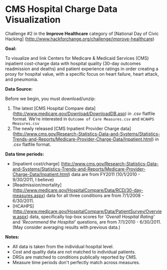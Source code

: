CMS Hospital Charge Data Visualization
==================
Challenge #2 in the **Improve Healthcare** category of [National Day of Civic Hacking] (http://www.hackforchange.org/challenge/improve-healthcare)

**Goal:**

To visualize and link Centers for Medicare & Medicaid Services (CMS) inpatient cost-charge data with hospital quality (30-day outcomes readmission and deaths) and patient experience ratings in order creating a proxy for hospital value, with a specific focus on heart failure, heart attack, and pneumonia.

**Data Source:**

Before we begin, you must download/unzip:

1. The latest [CMS Hospital Compare data] (http://www.medicare.gov/Download/DownloadDB.asp) in .csv flatfile format. We're interested in `Outcome of Care Measures.csv` and `HCAHPS Measures.csv`
2. The newly released [CMS Inpatient Provider Charge data] (http://www.cms.gov/Research-Statistics-Data-and-Systems/Statistics-Trends-and-Reports/Medicare-Provider-Charge-Data/Inpatient.html) in .csv flatfile format.

**Data time periods:**

* [Inpatient cost/charge] (http://www.cms.gov/Research-Statistics-Data-and-Systems/Statistics-Trends-and-Reports/Medicare-Provider-Charge-Data/Inpatient.html) data are from FY2011 (10/1/2010 - 9/30/2011, I believe)
* [Readmission/mortality] (http://www.medicare.gov/HospitalCompare/Data/RCD/30-day-measures.aspx) data for all three conditions are from 7/1/2008 - 6/30/2011.
* [HCAHPS] (http://www.medicare.gov/HospitalCompare/Data/PatientSurvey/Overview.aspx) data, specifically top-box scores for *'Overall Hospital Rating'* and *'Recommend the Hospital'* questions, are from 7/1/2010 - 6/30/2011. (May consider averaging results with previous data.) 

**Notes:**

* All data is taken from the individual hospital level.
* Cost and quality data are not matched to individual patients. 
* DRGs are matched to conditions publically reported by CMS. 
* Measure time periods don't perfectly match across measures.
